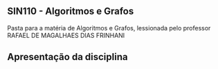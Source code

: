 
## SIN110 - Algoritmos e Grafos

Pasta para a matéria de Algoritmos e Grafos, lessionada pelo professor RAFAEL DE MAGALHAES DIAS FRINHANI

## Apresentação da disciplina
